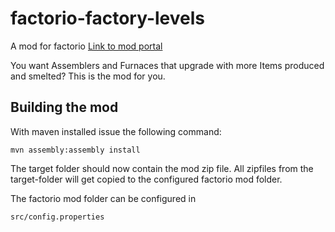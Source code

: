 # factorio-factory-levels
A mod for factorio [Link to mod portal](https://mods.factorio.com/mod/factory-levels)

You want Assemblers and Furnaces that upgrade with more Items produced and smelted?
This is the mod for you.

## Building the mod
 
 With maven installed issue the following command:
 
 `mvn assembly:assembly install`
 
 The target folder should now contain the mod zip file. All zipfiles from the target-folder will get copied to the configured factorio mod folder.
 
 The factorio mod folder can be configured in
 
 `src/config.properties`
